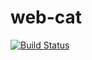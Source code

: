# web-cat
[![Build Status](https://travis-ci.org/NerdCats/WebCat.svg?branch=master)](https://travis-ci.org/NerdCats/WebCat)
